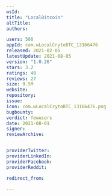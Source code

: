 ```yaml
---
wsId: 
title: "LocalBitcoin"
altTitle: 
authors:

users: 500
appId: com.wLocalCrytoBTC_13166476
released: 2021-02-05
latestUpdate: 2021-08-05
version: "1.0.26"
stars: 3.2
ratings: 40
reviews: 27
size: 9.5M
website: 
repository: 
issue: 
icon: com.wLocalCrytoBTC_13166476.png
bugbounty: 
verdict: fewusers
date: 2021-08-01
signer: 
reviewArchive:


providerTwitter: 
providerLinkedIn: 
providerFacebook: 
providerReddit: 

redirect_from:

---
```



